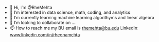 - 👋 Hi, I’m @RheMehta
- 👀 I’m interested in data science, math, coding, and analytics 
- 🌱 I’m currently learning machine learning algorithyms and linear algebra 
- 💞️ I’m looking to collaborate on ...
- 📫 How to reach me
  my BU email is rhemehta@bu.edu
  LinkedIn: www.linkedin.com/in/rheonamehta


<!---
RheMehta/RheMehta is a ✨ special ✨ repository because its `README.md` (this file) appears on your GitHub profile.
You can click the Preview link to take a look at your changes.
--->
